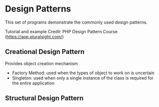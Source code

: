 # Design Patterns
This set of programs demonstrate the commonly used design patterns.

Tutorial and example Credit: PHP Design Pattern Course (https://app.pluralsight.com/)

## Creational Design Pattern
Provides object creation mechanism
- Factory Method: used when the types of object to work on is uncertain
- Singleton: used when only a single instance of the class is required for the entire application

## Structural Design Pattern
